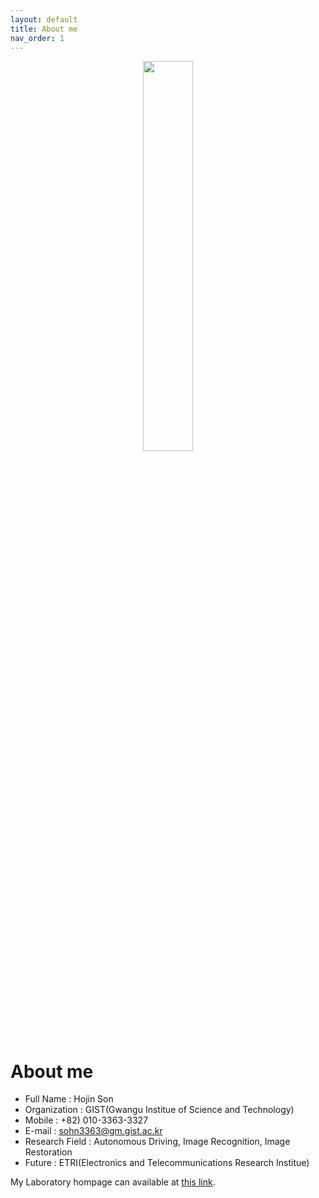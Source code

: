 ```yaml
---
layout: default
title: About me
nav_order: 1
---
```

<p align="center"><img src='./Hojin.png' height="40%" width="40%"></p>  

# About me
- Full Name      : Hojin Son  
- Organization   : GIST(Gwangu Institue of Science and Technology)  
- Mobile         : +82) 010-3363-3327  
- E-mail         : <sohn3363@gm.gist.ac.kr>  
- Research Field : Autonomous Driving, Image Recognition, Image Restoration   
- Future         : ETRI(Electronics and Telecommunications Research Institue)  

My Laboratory hompage can available at [this link](https://nsl.gist.ac.kr).
